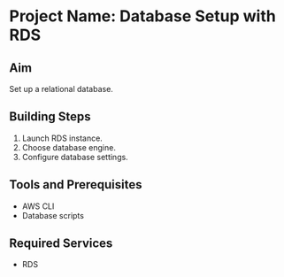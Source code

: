 # Project Name: Database Setup with RDS
## Aim
Set up a relational database.

## Building Steps
1. Launch RDS instance.
2. Choose database engine.
3. Configure database settings.

## Tools and Prerequisites
- AWS CLI
- Database scripts

## Required Services
- RDS
